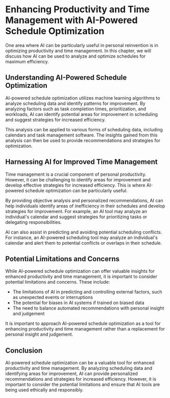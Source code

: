Enhancing Productivity and Time Management with AI-Powered Schedule Optimization
===============================================================================================================================

One area where AI can be particularly useful in personal reinvention is in optimizing productivity and time management. In this chapter, we will discuss how AI can be used to analyze and optimize schedules for maximum efficiency.

Understanding AI-Powered Schedule Optimization
----------------------------------------------

AI-powered schedule optimization utilizes machine learning algorithms to analyze scheduling data and identify patterns for improvement. By analyzing factors such as task completion times, prioritization, and workloads, AI can identify potential areas for improvement in scheduling and suggest strategies for increased efficiency.

This analysis can be applied to various forms of scheduling data, including calendars and task management software. The insights gained from this analysis can then be used to provide recommendations and strategies for optimization.

Harnessing AI for Improved Time Management
------------------------------------------

Time management is a crucial component of personal productivity. However, it can be challenging to identify areas for improvement and develop effective strategies for increased efficiency. This is where AI-powered schedule optimization can be particularly useful.

By providing objective analysis and personalized recommendations, AI can help individuals identify areas of inefficiency in their schedules and develop strategies for improvement. For example, an AI tool may analyze an individual's calendar and suggest strategies for prioritizing tasks or delegating responsibilities.

AI can also assist in predicting and avoiding potential scheduling conflicts. For instance, an AI-powered scheduling tool may analyze an individual's calendar and alert them to potential conflicts or overlaps in their schedule.

Potential Limitations and Concerns
----------------------------------

While AI-powered schedule optimization can offer valuable insights for enhanced productivity and time management, it is important to consider potential limitations and concerns. These include:

* The limitations of AI in predicting and controlling external factors, such as unexpected events or interruptions
* The potential for biases in AI systems if trained on biased data
* The need to balance automated recommendations with personal insight and judgement

It is important to approach AI-powered schedule optimization as a tool for enhancing productivity and time management rather than a replacement for personal insight and judgement.

Conclusion
----------

AI-powered schedule optimization can be a valuable tool for enhanced productivity and time management. By analyzing scheduling data and identifying areas for improvement, AI can provide personalized recommendations and strategies for increased efficiency. However, it is important to consider the potential limitations and ensure that AI tools are being used ethically and responsibly.
